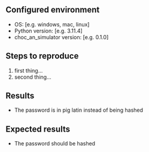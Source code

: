 ## Configured environment
- OS: [e.g. windows, mac, linux]
- Python version: [e.g. 3.11.4]
- choc_an_simulator version: [e.g. 0.1.0]

## Steps to reproduce
1. first thing...
2. second thing...

## Results
- The password is in pig latin instead of being hashed

## Expected results
- The password should be hashed
